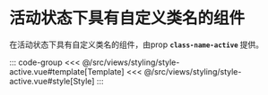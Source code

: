 <styleActive/>

# 活动状态下具有自定义类名的组件

在活动状态下具有自定义类名的组件，由prop <b>`class-name-active` </b>提供。

::: code-group
<<< @/src/views/styling/style-active.vue#template[Template]
<<< @/src/views/styling/style-active.vue#style[Style]
:::